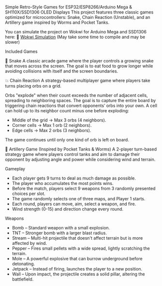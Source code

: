 Simple Retro-Style Games for ESP32/ESP8266/Arduino Mega & SH110X/SSD1306 OLED Displays
This project features three classic games optimized for microcontrollers: Snake, Chain Reaction (Unstable), and an Artillery game inspired by Worms and Pocket Tanks.

You can simulate the project on Wokwi for Arduino Mega and SSD1306 here:
🔗 [Wokwi Simulation](https://wokwi.com/projects/423497131298398209) (May take some time to compile and may be slower)

Included Games

🐍 Snake
A classic arcade game where the player controls a growing snake that moves across the screen. The goal is to eat food to grow longer while avoiding collisions with itself and the screen boundaries.

💥 Chain Reaction
A strategy-based multiplayer game where players take turns placing orbs on a grid.

Orbs "explode" when their count exceeds the number of adjacent cells, spreading to neighboring spaces.
The goal is to capture the entire board by triggering chain reactions that convert opponents’ orbs into your own.
A cell can hold up to its neighbor count minus one before exploding:
- Middle of the grid → Max 3 orbs (4 neighbors).
- Corner cells → Max 1 orb (2 neighbors).
- Edge cells → Max 2 orbs (3 neighbors).

The game continues until only one kind of orb is left on board.

🎯 Artillery Game (Inspired by Pocket Tanks & Worms)
A 2-player turn-based strategy game where players control tanks and aim to damage their opponent by adjusting angle and power while considering wind and terrain.

Gameplay
- Each player gets 9 turns to deal as much damage as possible.
- The player who accumulates the most points wins.
- Before the match, players select 9 weapons from 3 randomly presented choices per slot.
- The game randomly selects one of three maps, and Player 1 starts.
- Each round, players can move, aim, select a weapon, and fire.
- Wind strength (0-15) and direction change every round.

Weapons
- Bomb – Standard weapon with a small explosion.
- TNT – Stronger bomb with a larger blast radius.
- Stream – Multi-hit projectile that doesn't affect terrain but is more affected by wind.
- Pepper – Fires small pellets with a wide spread, lightly scratching the terrain.
- Mole – A powerful explosive that can burrow underground before detonating.
- Jetpack – Instead of firing, launches the player to a new position.
- Wall – Upon impact, the projectile creates a solid pillar, altering the battlefield.


